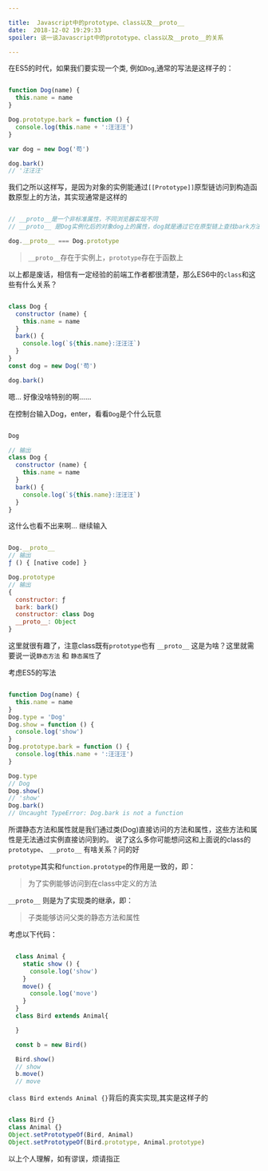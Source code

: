```yaml
---

title:  Javascript中的prototype、class以及__proto__
date:  2018-12-02 19:29:33
spoiler: 谈一谈Javascript中的prototype、class以及__proto__的关系

---
```




在ES5的时代，如果我们要实现一个类, 例如`Dog`,通常的写法是这样子的：

``` js

function Dog(name) {
  this.name = name
}

Dog.prototype.bark = function () {
  console.log(this.name + ':汪汪汪')
}

var dog = new Dog('苟')

dog.bark()
// '汪汪汪'

```
我们之所以这样写，是因为对象的实例能通过`[[Prototype]]`原型链访问到构造函数原型上的方法，其实现通常是这样的

```js

// __proto__是一个非标准属性，不同浏览器实现不同
// __proto__ 是Dog实例化后的对象dog上的属性，dog就是通过它在原型链上查找bark方法的

dog.__proto__ === Dog.prototype

```

> `__proto__`存在于实例上，`prototype`存在于函数上

以上都是废话，相信有一定经验的前端工作者都很清楚，那么ES6中的`class`和这些有什么关系？

``` js

class Dog {
  constructor (name) {
    this.name = name
  }
  bark() {
    console.log(`${this.name}:汪汪汪`)
  }
}
const dog = new Dog('苟')

dog.bark()

```

嗯... 好像没啥特别的啊......

在控制台输入Dog，enter，看看`Dog`是个什么玩意

``` js

Dog

// 输出
class Dog {
  constructor (name) {
    this.name = name
  }
  bark() {
    console.log(`${this.name}:汪汪汪`)
  }
}


```

这什么也看不出来啊... 继续输入

```js

Dog.__proto__
// 输出
ƒ () { [native code] }

Dog.prototype
// 输出
{
  constructor: ƒ
  bark: bark()
  constructor: class Dog
  __proto__: Object
}

 ```

这里就很有趣了，注意class既有`prototype`也有 `__proto__` 这是为啥？这里就需要说一说`静态方法` 和 `静态属性`了

考虑ES5的写法

``` js

function Dog(name) {
  this.name = name
}
Dog.type = 'Dog'
Dog.show = function () {
  console.log('show')
}
Dog.prototype.bark = function () {
  console.log(this.name + ':汪汪汪')
}

Dog.type
// Dog
Dog.show()
// 'show'
Dog.bark()
// Uncaught TypeError: Dog.bark is not a function

```

所谓静态方法和属性就是我们通过类(Dog)直接访问的方法和属性，这些方法和属性是无法通过实例直接访问到的。
说了这么多你可能想问这和上面说的class的`prototype`、 `__proto__` 有啥关系？问的好

`prototype`其实和`function.prototype`的作用是一致的，即：

> 为了实例能够访问到在class中定义的方法

`__proto__` 则是为了实现类的继承，即：

> 子类能够访问父类的静态方法和属性

考虑以下代码：

``` js

  class Animal {
    static show () {
      console.log('show')
    }
    move() {
      console.log('move')
    }
  }
  class Bird extends Animal{

  }

  const b = new Bird()

  Bird.show()
  // show
  b.move()
  // move

```

`class Bird extends Animal {}`背后的真实实现,其实是这样子的

``` js

class Bird {}
class Animal {}
Object.setPrototypeOf(Bird, Animal)
Object.setPrototypeOf(Bird.prototype, Animal.prototype)

```

以上个人理解，如有谬误，烦请指正


